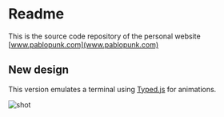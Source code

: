 # Readme
This is the source code repository of the personal website [www.pablopunk.com](www.pablopunk.com)

## New design

This version emulates a terminal using [Typed.js](http://www.mattboldt.com/demos/typed-js/) for animations.

![shot](https://raw.githubusercontent.com/pablopunk/pablopunk.github.io/master/images/screenshot.gif)

